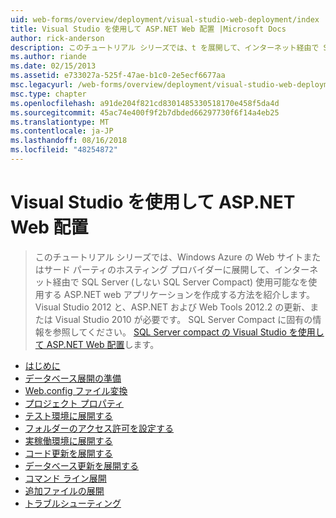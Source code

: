 ```yaml
---
uid: web-forms/overview/deployment/visual-studio-web-deployment/index
title: Visual Studio を使用して ASP.NET Web 配置 |Microsoft Docs
author: rick-anderson
description: このチュートリアル シリーズでは、t を展開して、インターネット経由で SQL Server (しない SQL Server Compact) 使用可能なを使用する ASP.NET web アプリケーションを作成する方法を紹介しています.
ms.author: riande
ms.date: 02/15/2013
ms.assetid: e733027a-525f-47ae-b1c0-2e5ecf6677aa
msc.legacyurl: /web-forms/overview/deployment/visual-studio-web-deployment
msc.type: chapter
ms.openlocfilehash: a91de204f821cd8301485330518170e458f5da4d
ms.sourcegitcommit: 45ac74e400f9f2b7dbded66297730f6f14a4eb25
ms.translationtype: MT
ms.contentlocale: ja-JP
ms.lasthandoff: 08/16/2018
ms.locfileid: "48254872"
---
```

<a name="aspnet-web-deployment-using-visual-studio"></a>Visual Studio を使用して ASP.NET Web 配置
====================
> このチュートリアル シリーズでは、Windows Azure の Web サイトまたはサード パーティのホスティング プロバイダーに展開して、インターネット経由で SQL Server (しない SQL Server Compact) 使用可能なを使用する ASP.NET web アプリケーションを作成する方法を紹介します。 Visual Studio 2012 と、ASP.NET および Web Tools 2012.2 の更新、または Visual Studio 2010 が必要です。 SQL Server Compact に固有の情報を参照してください。 [SQL Server compact の Visual Studio を使用して ASP.NET Web 配置](../../older-versions-getting-started/deployment-to-a-hosting-provider/deployment-to-a-hosting-provider-introduction-1-of-12.md)します。


- [はじめに](introduction.md)
- [データベース展開の準備](preparing-databases.md)
- [Web.config ファイル変換](web-config-transformations.md)
- [プロジェクト プロパティ](project-properties.md)
- [テスト環境に展開する](deploying-to-iis.md)
- [フォルダーのアクセス許可を設定する](setting-folder-permissions.md)
- [実稼働環境に展開する](deploying-to-production.md)
- [コード更新を展開する](deploying-a-code-update.md)
- [データベース更新を展開する](deploying-a-database-update.md)
- [コマンド ライン展開](command-line-deployment.md)
- [追加ファイルの展開](deploying-extra-files.md)
- [トラブルシューティング](troubleshooting.md)
